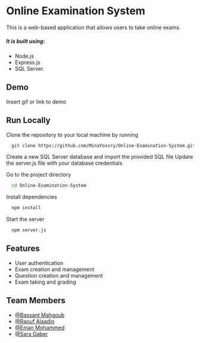 # Online Examination System
This is a web-based application that allows users to take online exams.
##### It is built using:
 - Node.js
 - Express.js
 - SQL Server.

## Demo

Insert gif or link to demo


## Run Locally

Clone the repository to your local machine by running

```bash
  git clone https://github.com/MinaYossry/Online-Examination-System.git
```

Create a new SQL Server database and import the provided SQL file
Update the server.js file with your database credentials

Go to the project directory

```bash
  cd Online-Examination-System
```

Install dependencies

```bash
  npm install
```

Start the server

```bash
  npm server.js
```



## Features

- User authentication
- Exam creation and management
- Question creation and management
- Exam taking and grading


## Team Members

- [@Bassant Mahgoub](https://github.com/Bassant557)
- [@Raouf Alaadin](https://github.com/RaoufAlaadin)
- [@Eman Mohammed](https://github.com/eman120)
- [@Sara Gaber](https://github.com/SaraGaber19)

